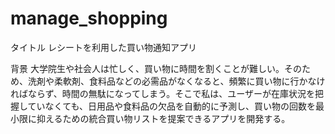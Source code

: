 # manage_shopping

タイトル レシートを利用した買い物通知アプリ

背景 大学院生や社会人は忙しく、買い物に時間を割くことが難しい。そのため、洗剤や柔軟剤、食料品などの必需品がなくなると、頻繁に買い物に行かなければならず、時間の無駄になってしまう。そこで私は、ユーザーが在庫状況を把握していなくても、日用品や食料品の欠品を自動的に予測し、買い物の回数を最小限に抑えるための統合買い物リストを提案できるアプリを開発する。
